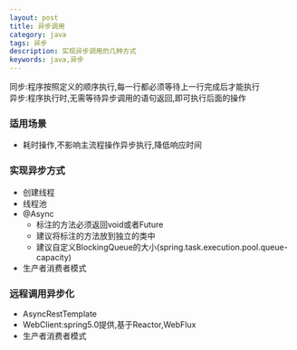 ```yaml
---
layout: post
title: 异步调用
category: java
tags: 异步
description: 实现异步调用的几种方式
keywords: java,异步
---
```

同步:程序按照定义的顺序执行,每一行都必须等待上一行完成后才能执行  
异步:程序执行时,无需等待异步调用的语句返回,即可执行后面的操作

### 适用场景
* 耗时操作,不影响主流程操作异步执行,降低响应时间

### 实现异步方式
* 创建线程
* 线程池
* @Async
    * 标注的方法必须返回void或者Future
    * 建议将标注的方法放到独立的类中
    * 建议自定义BlockingQueue的大小(spring.task.execution.pool.queue-capacity)
* 生产者消费者模式

### 远程调用异步化
* AsyncRestTemplate
* WebClient:spring5.0提供,基于Reactor,WebFlux
* 生产者消费者模式
